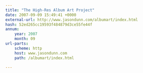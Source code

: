 ```yaml
---
title: "The High-Res Album Art Project"
date: 2007-09-09 15:49:41 +0000
external-url: http://www.jasondunn.com/albumart/index.html
hash: 52ed265cc19593f484879d3ce55fe44f
annum:
    year: 2007
    month: 09
url-parts:
    scheme: http
    host: www.jasondunn.com
    path: /albumart/index.html

---
```



